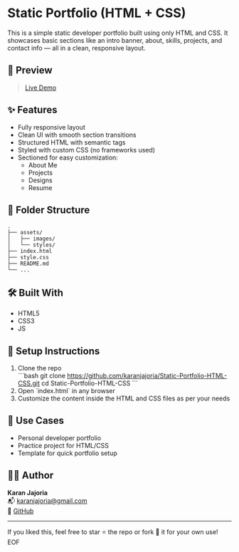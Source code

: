 # Static Portfolio (HTML + CSS)

This is a simple static developer portfolio built using only HTML and CSS. It showcases basic sections like an intro banner, about, skills, projects, and contact info — all in a clean, responsive layout.

## 🚀 Preview

> [Live Demo](https://karanjajoria.github.io/Static-Portfolio-HTML-CSS)

## ✨ Features

- Fully responsive layout
- Clean UI with smooth section transitions
- Structured HTML with semantic tags
- Styled with custom CSS (no frameworks used)
- Sectioned for easy customization:
  - About Me
  - Projects
  - Designs
  - Resume

## 📁 Folder Structure

```
.
├── assets/
│   ├── images/
│   └── styles/
├── index.html
├── style.css
├── README.md
└── ...
```



## 🛠️ Built With

- HTML5
- CSS3
- JS

## 🔧 Setup Instructions

1. Clone the repo  
   \`\`\`bash
   git clone https://github.com/karanjajoria/Static-Portfolio-HTML-CSS.git
   cd Static-Portfolio-HTML-CSS
   \`\`\`
2. Open \`index.html\` in any browser  
3. Customize the content inside the HTML and CSS files as per your needs

## 📌 Use Cases

- Personal developer portfolio
- Practice project for HTML/CSS
- Template for quick portfolio setup

## 🙋‍♂️ Author

**Karan Jajoria**  
📬 [karanjajoria@gmail.com](mailto:karanjajoria@gmail.com)  
🔗 [GitHub](https://github.com/karanjajoria)

---

If you liked this, feel free to star ⭐ the repo or fork 🍴 it for your own use!
EOF
